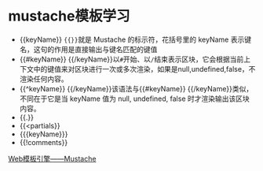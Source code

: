 # mustache模板学习
* {{keyName}} 
`{{}}`就是 Mustache 的标示符，花括号里的 keyName 表示键名，这句的作用是直接输出与键名匹配的键值
* {{#keyName}} {{/keyName}}以`#`开始、以`/`结束表示区块，它会根据当前上下文中的键值来对区块进行一次或多次渲染，如果是null,undefined,false，不渲染任何内容。
* {{^keyName}} {{/keyName}}该语法与{{#keyName}} {{/keyName}}类似，不同在于它是当 keyName 值为 null, undefined, false 时才渲染输出该区块内容。
* {{.}}
* {{<partials}}
* {{{keyName}}}
* {{!comments}}

[Web模板引擎——Mustache](http://www.iinterest.net/2012/09/12/web-template-engine-mustache/)

